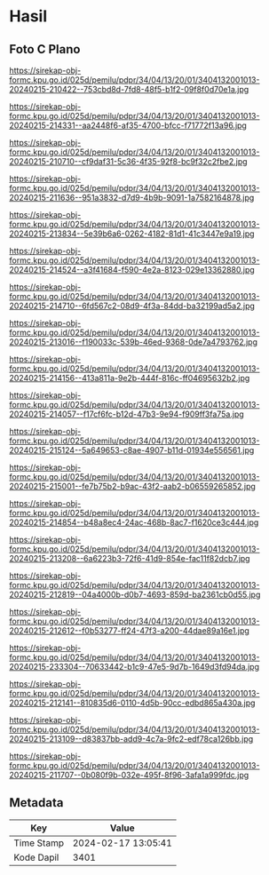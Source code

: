 # Hasil

## Foto C Plano

https://sirekap-obj-formc.kpu.go.id/025d/pemilu/pdpr/34/04/13/20/01/3404132001013-20240215-210422--753cbd8d-7fd8-48f5-b1f2-09f8f0d70e1a.jpg

https://sirekap-obj-formc.kpu.go.id/025d/pemilu/pdpr/34/04/13/20/01/3404132001013-20240215-214331--aa2448f6-af35-4700-bfcc-f71772f13a96.jpg

https://sirekap-obj-formc.kpu.go.id/025d/pemilu/pdpr/34/04/13/20/01/3404132001013-20240215-210710--cf9daf31-5c36-4f35-92f8-bc9f32c2fbe2.jpg

https://sirekap-obj-formc.kpu.go.id/025d/pemilu/pdpr/34/04/13/20/01/3404132001013-20240215-211636--951a3832-d7d9-4b9b-9091-1a7582164878.jpg

https://sirekap-obj-formc.kpu.go.id/025d/pemilu/pdpr/34/04/13/20/01/3404132001013-20240215-213834--5e39b6a6-0262-4182-81d1-41c3447e9a19.jpg

https://sirekap-obj-formc.kpu.go.id/025d/pemilu/pdpr/34/04/13/20/01/3404132001013-20240215-214524--a3f41684-f590-4e2a-8123-029e13362880.jpg

https://sirekap-obj-formc.kpu.go.id/025d/pemilu/pdpr/34/04/13/20/01/3404132001013-20240215-214710--6fd567c2-08d9-4f3a-84dd-ba32199ad5a2.jpg

https://sirekap-obj-formc.kpu.go.id/025d/pemilu/pdpr/34/04/13/20/01/3404132001013-20240215-213016--f190033c-539b-46ed-9368-0de7a4793762.jpg

https://sirekap-obj-formc.kpu.go.id/025d/pemilu/pdpr/34/04/13/20/01/3404132001013-20240215-214156--413a811a-9e2b-444f-816c-ff04695632b2.jpg

https://sirekap-obj-formc.kpu.go.id/025d/pemilu/pdpr/34/04/13/20/01/3404132001013-20240215-214057--f17cf6fc-b12d-47b3-9e94-f909ff3fa75a.jpg

https://sirekap-obj-formc.kpu.go.id/025d/pemilu/pdpr/34/04/13/20/01/3404132001013-20240215-215124--5a649653-c8ae-4907-b11d-01934e556561.jpg

https://sirekap-obj-formc.kpu.go.id/025d/pemilu/pdpr/34/04/13/20/01/3404132001013-20240215-215001--fe7b75b2-b9ac-43f2-aab2-b06559265852.jpg

https://sirekap-obj-formc.kpu.go.id/025d/pemilu/pdpr/34/04/13/20/01/3404132001013-20240215-214854--b48a8ec4-24ac-468b-8ac7-f1620ce3c444.jpg

https://sirekap-obj-formc.kpu.go.id/025d/pemilu/pdpr/34/04/13/20/01/3404132001013-20240215-213208--6a6223b3-72f6-41d9-854e-fac11f82dcb7.jpg

https://sirekap-obj-formc.kpu.go.id/025d/pemilu/pdpr/34/04/13/20/01/3404132001013-20240215-212819--04a4000b-d0b7-4693-859d-ba2361cb0d55.jpg

https://sirekap-obj-formc.kpu.go.id/025d/pemilu/pdpr/34/04/13/20/01/3404132001013-20240215-212612--f0b53277-ff24-47f3-a200-44dae89a16e1.jpg

https://sirekap-obj-formc.kpu.go.id/025d/pemilu/pdpr/34/04/13/20/01/3404132001013-20240215-233304--70633442-b1c9-47e5-9d7b-1649d3fd94da.jpg

https://sirekap-obj-formc.kpu.go.id/025d/pemilu/pdpr/34/04/13/20/01/3404132001013-20240215-212141--810835d6-0110-4d5b-90cc-edbd865a430a.jpg

https://sirekap-obj-formc.kpu.go.id/025d/pemilu/pdpr/34/04/13/20/01/3404132001013-20240215-213109--d83837bb-add9-4c7a-9fc2-edf78ca126bb.jpg

https://sirekap-obj-formc.kpu.go.id/025d/pemilu/pdpr/34/04/13/20/01/3404132001013-20240215-211707--0b080f9b-032e-495f-8f96-3afa1a999fdc.jpg


## Metadata

| Key        | Value               |
| ---------- | ------------------- |
| Time Stamp | 2024-02-17 13:05:41 |
| Kode Dapil | 3401                |



